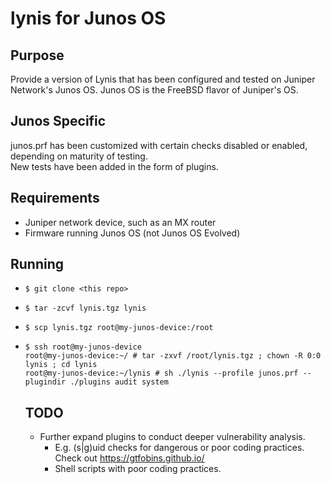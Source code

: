 # lynis for Junos OS

## Purpose
Provide a version of Lynis that has been configured and tested on Juniper Network's Junos OS. Junos OS is the FreeBSD flavor of Juniper's OS.

## Junos Specific 
junos.prf has been customized with certain checks disabled or enabled, depending on maturity of testing.  
New tests have been added in the form of plugins.  

## Requirements
* Juniper network device, such as an MX router
* Firmware running Junos OS (not Junos OS Evolved)

## Running
* ```$ git clone <this repo>```
* ```$ tar -zcvf lynis.tgz lynis```
* ```$ scp lynis.tgz root@my-junos-device:/root```
* 
  ```
  $ ssh root@my-junos-device
  root@my-junos-device:~/ # tar -zxvf /root/lynis.tgz ; chown -R 0:0 lynis ; cd lynis
  root@my-junos-device:~/lynis # sh ./lynis --profile junos.prf --plugindir ./plugins audit system
  ```

  ## TODO
  * Further expand plugins to conduct deeper vulnerability analysis.  
    *  E.g. (s|g)uid checks for dangerous or poor coding practices. Check out https://gtfobins.github.io/
    * Shell scripts with poor coding practices.
